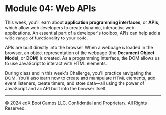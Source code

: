 # Module 04: Web APIs
This week, you'll learn about **application programming interfaces**, or **APIs**, which allow web developers to create dynamic, interactive web applications. An essential part of a developer's toolbox, APIs can help add a wide range of functionality to your code.

APIs are built directly into the browser. When a webpage is loaded in the browser, an object representation of the webpage (the **Document Object Model**, or **DOM**) is created. As a programming interface, the DOM allows us to use JavaScript to interact with HTML elements.

During class and in this week's Challenge, you'll practice navigating the DOM. You'll also learn how to create and manipulate HTML elements, add event listeners, create timers, and store data—all using the power of JavaScript and an API built into the browser itself.

---
© 2024 edX Boot Camps LLC. Confidential and Proprietary. All Rights Reserved.
